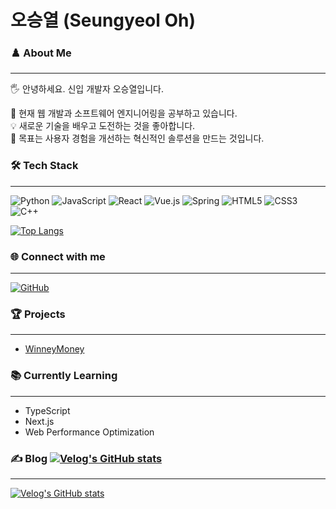 # 오승열 (Seungyeol Oh)

### ♟️ About Me 
---
🖐 안녕하세요. 신입 개발자 오승열입니다.

🌱 현재 웹 개발과 소프트웨어 엔지니어링을 공부하고 있습니다.  
💡 새로운 기술을 배우고 도전하는 것을 좋아합니다.  
🎯 목표는 사용자 경험을 개선하는 혁신적인 솔루션을 만드는 것입니다.

### 🛠 Tech Stack
---
![Python](https://img.shields.io/badge/-Python-3776AB?style=flat-square&logo=Python&logoColor=white)
![JavaScript](https://img.shields.io/badge/-JavaScript-F7DF1E?style=flat-square&logo=javascript&logoColor=black)
![React](https://img.shields.io/badge/-React-61DAFB?style=flat-square&logo=react&logoColor=black)
![Vue.js](https://img.shields.io/badge/-Vue.js-4FC08D?style=flat-square&logo=vue.js&logoColor=white)
![Spring](https://img.shields.io/badge/-Spring-6DB33F?style=flat-square&logo=spring&logoColor=white)
![HTML5](https://img.shields.io/badge/-HTML5-E34F26?style=flat-square&logo=html5&logoColor=white)
![CSS3](https://img.shields.io/badge/-CSS3-1572B6?style=flat-square&logo=css3&logoColor=white)
![C++](https://img.shields.io/badge/-C++-00599C?style=flat-square&logo=c%2B%2B&logoColor=white)

[![Top Langs](https://github-readme-stats.vercel.app/api/top-langs/?username=kwo9827&layout=compact)](https://github.com/kwo9827/github-readme-stats)

### 🌐 Connect with me
---
[![GitHub](https://img.shields.io/badge/-GitHub-181717?style=flat-square&logo=GitHub&logoColor=white)](https://github.com/kwo9827)

### 🏆 Projects
---
- [WinneyMoney](https://github.com/kwo9827/winneymoney)

### 📚 Currently Learning
---
- TypeScript
- Next.js
- Web Performance Optimization

### ✍ Blog [![Velog's GitHub stats](https://velog-readme-stats.vercel.app/api/badge?name=tmdduf785)](https://velog.io/@eungyeole) 
---
[![Velog's GitHub stats](https://velog-readme-stats.vercel.app/api?name=tmdduf785)](https://github.com/eungyeole/velog-readme-stats)
